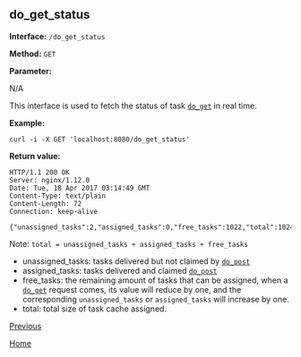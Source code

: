 ## do_get_status ##

**Interface:** `/do_get_status`

**Method:** `GET`

**Parameter:** 

N/A
  
This interface is used to fetch the status of task [`do_get`](do_get.md) in real time.

**Example:**

    curl -i -X GET 'localhost:8080/do_get_status'

**Return value:**

    HTTP/1.1 200 OK
    Server: nginx/1.12.0
    Date: Tue, 18 Apr 2017 03:14:49 GMT
    Content-Type: text/plain
    Content-Length: 72
    Connection: keep-alive
    
    {"unassigned_tasks":2,"assigned_tasks":0,"free_tasks":1022,"total":1024}

Note: `total = unassigned_tasks + assigned_tasks + free_tasks`

* unassigned_tasks: tasks delivered but not claimed by [`do_post`](do_post.md)
* assigned_tasks: tasks delivered and claimed [`do_post`](do_post.md) 
* free_tasks: the remaining amount of tasks that can be assigned, when a [`do_get`](do_get.md) request comes, its value will reduce by one, and the corresponding `unassigned_tasks` or `assigned_tasks` will increase by one.
* total: total size of task cache assigned.

[Previous](../ha.md)

[Home](../../index.md)
